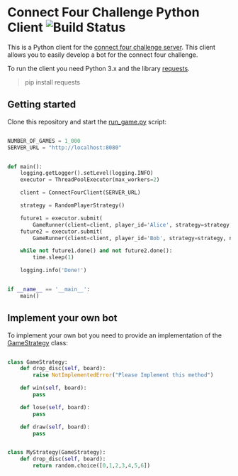 # Connect Four Challenge Python Client ![Build Status](https://travis-ci.org/lakermann/connect-four-challenge-client-python.svg)
This is a Python client for the [connect four challenge server](https://github.com/lakermann/connect-four-challenge-server).
This client allows you to easily develop a bot for the connect four challenge.

To run the client you need Python 3.x and the library [requests](http://docs.python-requests.org/).

> pip install requests


## Getting started

Clone this repository and start the [run_game.py](run_game.py) script:

``` python

NUMBER_OF_GAMES = 1_000
SERVER_URL = "http://localhost:8080"


def main():
    logging.getLogger().setLevel(logging.INFO)
    executor = ThreadPoolExecutor(max_workers=2)

    client = ConnectFourClient(SERVER_URL)

    strategy = RandomPlayerStrategy()

    future1 = executor.submit(
        GameRunner(client=client, player_id='Alice', strategy=strategy, number_of_games=NUMBER_OF_GAMES).run)
    future2 = executor.submit(
        GameRunner(client=client, player_id='Bob', strategy=strategy, number_of_games=NUMBER_OF_GAMES).run)

    while not future1.done() and not future2.done():
        time.sleep(1)

    logging.info('Done!')


if __name__ == '__main__':
    main()

```

## Implement your own bot

To implement your own bot you need to provide an implementation of the
[GameStrategy](api/strategy.py) class:

``` python

class GameStrategy:
    def drop_disc(self, board):
        raise NotImplementedError("Please Implement this method")

    def win(self, board):
        pass

    def lose(self, board):
        pass

    def draw(self, board):
        pass


class MyStrategy(GameStrategy):
    def drop_disc(self, board):
        return random.choice([0,1,2,3,4,5,6])
```